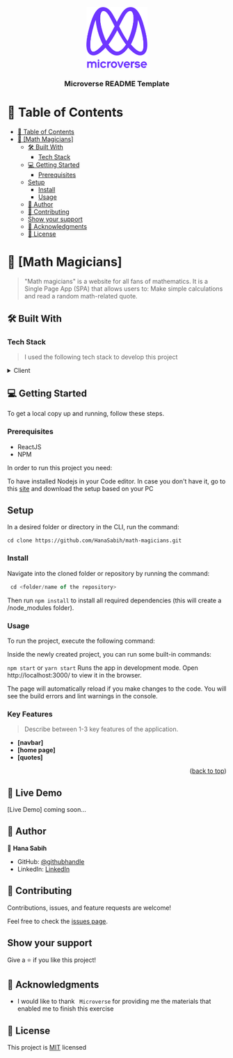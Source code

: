 

<div align="center">
  <!-- You are encouraged to replace this logo with your own! Otherwise you can also remove it. -->
  <img src="murple_logo.png" alt="logo" width="140"  height="auto" />
  <br/>

  <h3><b>Microverse README Template</b></h3>

</div>

<!-- TABLE OF CONTENTS -->

# 📗 Table of Contents

- [📗 Table of Contents](#-table-of-contents)
- [📖 \[Math Magicians\] ](#-math-magicians-)
  - [🛠 Built With ](#-built-with-)
    - [Tech Stack ](#tech-stack-)
  - [💻 Getting Started ](#-getting-started-)
    - [Prerequisites](#prerequisites)
  - [Setup](#setup)
    - [Install](#install)
    - [Usage](#usage)
  - [👥 Author ](#-author-)
  - [🤝 Contributing ](#-contributing-)
  - [Show your support ](#show-your-support-)
  - [🙏 Acknowledgments ](#-acknowledgments-)
  - [📝 License ](#-license-)

<!-- PROJECT DESCRIPTION -->

# 📖 [Math Magicians] <a name="about-project"></a>

> "Math magicians" is a website for all fans of mathematics. It is a Single Page App (SPA) that allows users to: Make simple calculations and read a random math-related quote.

## 🛠 Built With <a name="built-with"></a>

### Tech Stack <a name="tech-stack"></a>

> I used the following tech stack to develop this project

<details>
  <summary>Client</summary>
  <ul>
    <li><a href="https://reactjs.org/">React.js</a></li>
  </ul>
</details>

<!-- GETTING STARTED -->

## 💻 Getting Started <a name="getting-started"></a>

To get a local copy up and running, follow these steps.

### Prerequisites
- ReactJS
- NPM

In order to run this project you need:

To have installed Nodejs in your Code editor. In case you don't have it, go to this [site](https://nodejs.org/en/) and download the setup based on your PC

## Setup
In a desired folder or directory in the CLI, run the command:

```JavaScipt
cd clone https://github.com/HanaSabih/math-magicians.git
```

### Install

Navigate into the cloned folder or repository by running the command:
```JavaScript
 cd <folder/name of the repository>
 ```
Then run ```npm install``` to install all required dependencies (this will create a /node_modules folder).

### Usage

To run the project, execute the following command:

Inside the newly created project, you can run some built-in commands:

```npm start``` or ```yarn start```
Runs the app in development mode.
Open http://localhost:3000/ to view it in the browser.

The page will automatically reload if you make changes to the code.
You will see the build errors and lint warnings in the console.
<!-- Features -->

### Key Features <a name="key-features"></a>

> Describe between 1-3 key features of the application.
- **[navbar]**
- **[home page]**
- **[quotes]**

<p align="right">(<a href="#readme-top">back to top</a>)</p>

## 🚀 Live Demo <a name="live-demo"></a>

[Live Demo] coming soon...


<!-- AUTHORS -->

## 👥 Author <a name="authors"></a>

👤 **Hana Sabih**

- GitHub: [@githubhandle](https://github.com/HanaSabih)
- LinkedIn: [LinkedIn](https://www.linkedin.com/in/hana-sabih/)

<!-- CONTRIBUTING -->

## 🤝 Contributing <a name="contributing"></a>

Contributions, issues, and feature requests are welcome!

Feel free to check the [issues page](https://github.com/HanaSabih/math-magicians/issues).

## Show your support <a name="support"></a>

Give a ⭐️ if you like this project!

<!-- ACKNOWLEDGEMENTS -->

## 🙏 Acknowledgments <a name="acknowledgements"></a>

- I would like to thank ``` Microverse``` for providing me the materials that enabled me to finish this exercise

<!-- LICENSE -->

## 📝 License <a name="license"></a>

This project is [MIT](https://github.com/HanaSabih/math-magicians/blob/components/MIT.md) licensed

